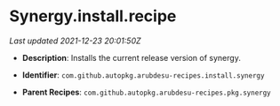 # Synergy.install.recipe

_Last updated 2021-12-23 20:01:50Z_

- **Description**: Installs the current release version of synergy.

- **Identifier**: `com.github.autopkg.arubdesu-recipes.install.synergy`

- **Parent Recipes**: `com.github.autopkg.arubdesu-recipes.pkg.synergy`
